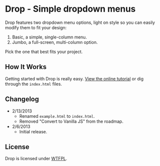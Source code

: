 # Drop - Simple dropdown menus
Drop features two dropdown menu options, light on style so you can easily modify them to fit your design:

1. Basic, a simple, single-column menu.
2. Jumbo, a full-screen, multi-column option.

Pick the one that best fits your project.

## How It Works
Getting started with Drop is really easy. [View the online tutorial](http://cferdinandi.github.com/drop/) or dig through the `index.html` files.

## Changelog
* 2/13/2013
  * Renamed `example.html` to `index.html`.
  * Removed "Convert to Vanilla JS" from the roadmap.
* 2/6/2013
  * Initial release.

## License
Drop is licensed under [WTFPL](http://www.wtfpl.net/).
